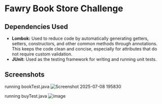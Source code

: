 # Fawry Book Store Challenge

## Dependencies Used
- **Lombok:** Used to reduce code by automatically generating getters, setters, constructors, and other common methods through annotations. This keeps the code clean and concise, especially for attributes that do not require custom validation.
- **JUnit:** Used as the testing framework for writing and running unit tests.

## Screenshots
running bookTest.java
![Screenshot 2025-07-08 195830](https://github.com/user-attachments/assets/30029225-0891-4109-9ae3-9b7d5814aa50)

running buyTest.java
![image](https://github.com/user-attachments/assets/cfc4112d-8046-49f8-994c-229eaa38c5f1)


